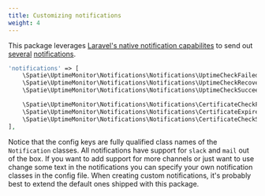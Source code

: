 ```yaml
---
title: Customizing notifications
weight: 4
---
```


This package leverages [Laravel's native notification capabilites](https://laravel.com/docs/5.3/notifications) to send out [several](https://docs.spatie.be/laravel-uptime-monitor/v1/monitoring-uptime/notifications) [notifications](https://docs.spatie.be/laravel-uptime-monitor/v1/monitoring-ssl-certificates/notifications). 

```php
'notifications' => [
    \Spatie\UptimeMonitor\Notifications\Notifications\UptimeCheckFailed::class => ['slack'],
    \Spatie\UptimeMonitor\Notifications\Notifications\UptimeCheckRecovered::class => ['slack'],
    \Spatie\UptimeMonitor\Notifications\Notifications\UptimeCheckSucceeded::class => [],

    \Spatie\UptimeMonitor\Notifications\Notifications\CertificateCheckFailed::class => ['slack'],
    \Spatie\UptimeMonitor\Notifications\Notifications\CertificateExpiresSoon::class => ['slack'],
    \Spatie\UptimeMonitor\Notifications\Notifications\CertificateCheckSucceeded::class => [],
],
```

Notice that the config keys are fully qualified class names of the `Notification` classes. All notifications have support for `slack` and `mail` out of the box. If you want to add support for more channels or just want to use change some text in the notifications you can specify your own notification classes in the config file. When creating custom notifications, it's probably best to extend the default ones shipped with this package.
